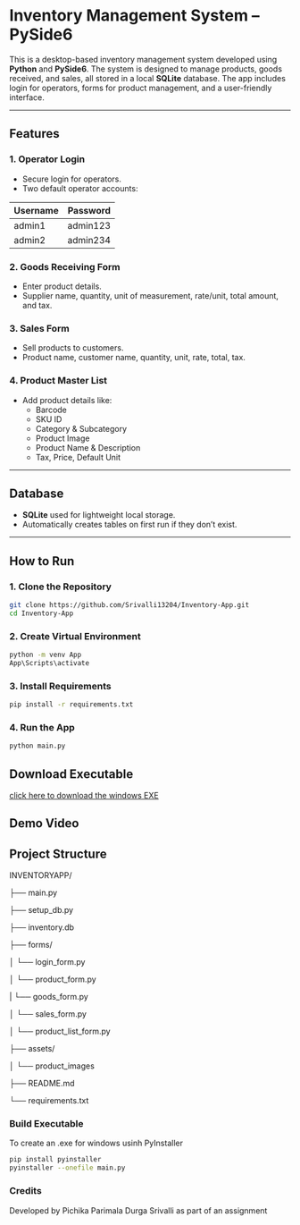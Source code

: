 # Inventory Management System – PySide6

This is a desktop-based inventory management system developed using **Python** and **PySide6**. The system is designed to manage products, goods received, and sales, all stored in a local **SQLite** database. The app includes login for operators, forms for product management, and a user-friendly interface.

---

## Features

### 1. Operator Login
- Secure login for operators.
- Two default operator accounts:
  
| Username | Password |
|----------|----------|
|  admin1  | admin123 |
|  admin2  | admin234 |

### 2. Goods Receiving Form
- Enter product details.
- Supplier name, quantity, unit of measurement, rate/unit, total amount, and tax.

### 3. Sales Form
- Sell products to customers.
- Product name, customer name, quantity, unit, rate, total, tax.

### 4. Product Master List
- Add product details like:
  - Barcode
  - SKU ID
  - Category & Subcategory
  - Product Image
  - Product Name & Description
  - Tax, Price, Default Unit

---

## Database

- **SQLite** used for lightweight local storage.
- Automatically creates tables on first run if they don’t exist.

---

## How to Run

### 1. Clone the Repository

```bash
git clone https://github.com/Srivalli13204/Inventory-App.git
cd Inventory-App
```

### 2. Create Virtual Environment

```bash
python -m venv App
App\Scripts\activate
```

### 3. Install Requirements

```bash
pip install -r requirements.txt
```

### 4. Run the App

```bash
python main.py
```
## Download Executable
[click here to download the windows EXE](https://drive.google.com/file/d/1H9KBt6P8Px9euE9y02ASxobkz55rip09/view?usp=sharing)

## Demo Video


## Project Structure
INVENTORYAPP/

├── main.py

├── setup_db.py

├── inventory.db

├── forms/

│   └── login_form.py

│   └── product_form.py

|   └── goods_form.py

│   └── sales_form.py

│   └── product_list_form.py

├── assets/

│   └── product_images

├── README.md

└── requirements.txt

### Build Executable

To create an .exe for windows usinh PyInstaller
```bash
pip install pyinstaller
pyinstaller --onefile main.py
```

### Credits
Developed by Pichika Parimala Durga Srivalli as part of an assignment
